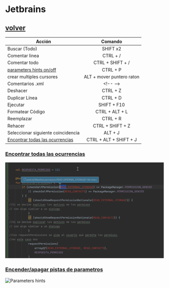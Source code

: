 # Jetbrains

## [volver](../../Shortcuts.md)

| Acción                                                          |          Comando          |
| --------------------------------------------------------------- | :-----------------------: |
| Buscar (Todo)                                                   |         SHIFT x2          |
| Comentar linea                                                  |         CTRL + /          |
| Comentar todo                                                   |     CTRL + SHIFT + /      |
| [parameters hints on/off](#encenderapagar-pistas-de-parametros) |         CTRL + P          |
| crear multiples cursores                                        | ALT + mover puntero raton |
| Comentarios .xml                                                |        \<!-- --\>         |
| Deshacer                                                        |         CTRL + Z          |
| Duplicar Línea                                                  |         CTRL + D          |
| Ejecutar                                                        |        SHIFT + F10        |
| Formatear Código                                                |      CTRL + ALT + L       |
| Reemplazar                                                      |         CTRL + R          |
| Rehacer                                                         |     CTRL + SHIFT + Z      |
| Seleccionar siguiente coincidencia                              |          ALT + J          |
| [Encontrar todas las ocurrencias](#find-next-word)              |  CTRL + ALT + SHIFT + J   |

### [Encontrar todas las ocurrencias](https://www.jetbrains.com/idea/guide/tips/find-next-word/#:~:text=Press%20%E2%8C%98G%20(macOS)%2C,occurrences%20of%20the%20same%20word.)  

![Find next word](../images/shorcuts/jetbrains/FindNextWord.gif)

### [Encender/apagar pistas de parametros](https://www.jetbrains.com/help/webstorm/viewing-method-parameter-information.html)

![Parameters hints](https://resources.jetbrains.com/help/img/idea/2022.1/ws_view_parameter_info.animated.gif)

